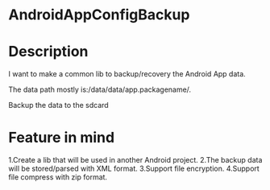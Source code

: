 AndroidAppConfigBackup
======================


Description
=====================
I want to make a common lib to backup/recovery the Android App data.

The data path mostly is:/data/data/app.packagename/.

Backup the data to the sdcard

 
Feature in mind
=====================
1.Create a lib that will be used in another Android project.
2.The backup data will be stored/parsed with XML format.
3.Support file encryption.
4.Support file compress with zip format.




